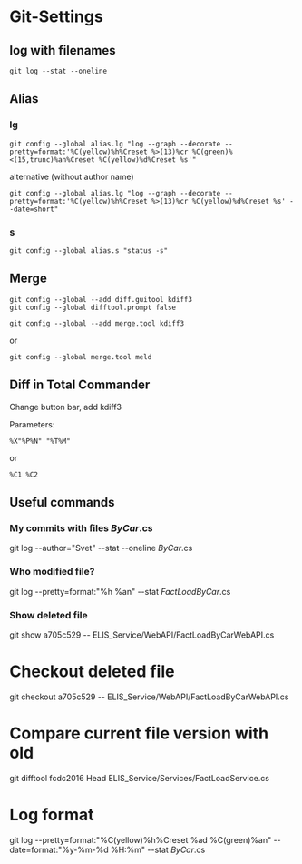 # Git-Settings

## log with filenames
``` git
git log --stat --oneline
```

## Alias

### lg
```
git config --global alias.lg "log --graph --decorate --pretty=format:'%C(yellow)%h%Creset %>(13)%cr %C(green)%<(15,trunc)%an%Creset %C(yellow)%d%Creset %s'"
```

alternative (without author name)
```
git config --global alias.lg "log --graph --decorate --pretty=format:'%C(yellow)%h%Creset %>(13)%cr %C(yellow)%d%Creset %s' --date=short"
```

### s
```
git config --global alias.s "status -s"
```
## Merge

```
git config --global --add diff.guitool kdiff3
git config --global difftool.prompt false

git config --global --add merge.tool kdiff3
```

or

```
git config --global merge.tool meld
```
## Diff in Total Commander

Change button bar, add kdiff3

Parameters:
```
%X"%P%N" "%T%M"
```
or
```
%C1 %C2
```

## Useful commands 

### My commits with files *ByCar*.cs
git log --author="Svet" --stat --oneline *ByCar*.cs
 
### Who modified file?
git log --pretty=format:"%h %an" --stat *FactLoadByCar*.cs
 
### Show deleted file
git show a705c529 -- ELIS_Service/WebAPI/FactLoadByCarWebAPI.cs
 
# Checkout deleted file
git checkout a705c529 -- ELIS_Service/WebAPI/FactLoadByCarWebAPI.cs

# Compare current file version with old
git difftool fcdc2016 Head ELIS_Service/Services/FactLoadService.cs

# Log format
git log --pretty=format:"%C(yellow)%h%Creset %ad %C(green)%an" --date=format:"%y-%m-%d %H:%m" --stat *ByCar*.cs

